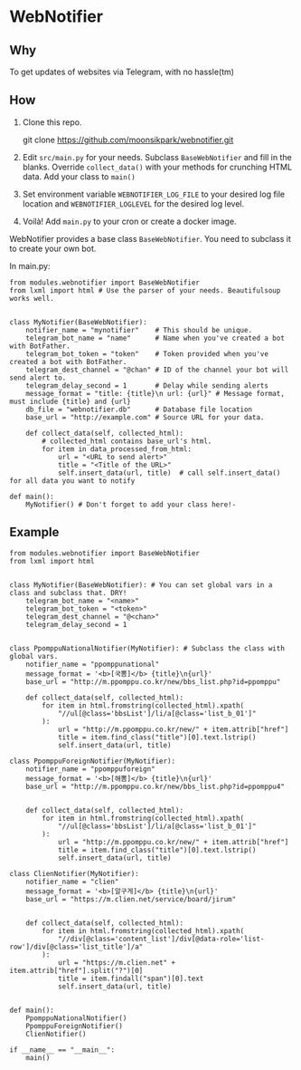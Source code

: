# WebNotifier

## Why

To get updates of websites via Telegram, with no hassle(tm)

## How

1. Clone this repo.

    git clone https://github.com/moonsikpark/webnotifier.git

2. Edit `src/main.py` for your needs. Subclass `BaseWebNotifier` and fill in the blanks. Override `collect_data()` with your methods for crunching HTML data. Add your class to `main()`

3. Set environment variable `WEBNOTIFIER_LOG_FILE` to your desired log file location and  `WEBNOTIFIER_LOGLEVEL` for the desired log level.

4. Voilà! Add `main.py` to your cron or create a docker image.

WebNotifier provides a base class `BaseWebNotifier`. You need to subclass it to create your own bot.

In main.py:

    from modules.webnotifier import BaseWebNotifier
    from lxml import html # Use the parser of your needs. Beautifulsoup works well.


    class MyNotifier(BaseWebNotifier):
        notifier_name = "mynotifier"    # This should be unique.
        telegram_bot_name = "name"      # Name when you've created a bot with BotFather.
        telegram_bot_token = "token"    # Token provided when you've created a bot with BotFather.
        telegram_dest_channel = "@chan" # ID of the channel your bot will send alert to.
        telegram_delay_second = 1       # Delay while sending alerts
        message_format = "title: {title}\n url: {url}" # Message format, must include {title} and {url}
        db_file = "webnotifier.db"      # Database file location
        base_url = "http://example.com" # Source URL for your data.

        def collect_data(self, collected_html):
            # collected_html contains base_url's html.
            for item in data_processed_from_html:
                url = "<URL to send alert>"
                title = "<Title of the URL>"
                self.insert_data(url, title)  # call self.insert_data() for all data you want to notify

    def main():
        MyNotifier() # Don't forget to add your class here!-

## Example
                
    from modules.webnotifier import BaseWebNotifier
    from lxml import html


    class MyNotifier(BaseWebNotifier): # You can set global vars in a class and subclass that. DRY!
        telegram_bot_name = "<name>"
        telegram_bot_token = "<token>"
        telegram_dest_channel = "@<chan>"
        telegram_delay_second = 1


    class PpomppuNationalNotifier(MyNotifier): # Subclass the class with global vars.
        notifier_name = "ppomppunational"
        message_format = '<b>[국뽐]</b> {title}\n{url}'
        base_url = "http://m.ppomppu.co.kr/new/bbs_list.php?id=ppomppu"

        def collect_data(self, collected_html):
            for item in html.fromstring(collected_html).xpath(
                "//ul[@class='bbsList']/li/a[@class='list_b_01']"
            ):
                url = "http://m.ppomppu.co.kr/new/" + item.attrib["href"]
                title = item.find_class("title")[0].text.lstrip()
                self.insert_data(url, title)

    class PpomppuForeignNotifier(MyNotifier):
        notifier_name = "ppomppuforeign"
        message_format = '<b>[해뽐]</b> {title}\n{url}'
        base_url = "http://m.ppomppu.co.kr/new/bbs_list.php?id=ppomppu4"
        

        def collect_data(self, collected_html):
            for item in html.fromstring(collected_html).xpath(
                "//ul[@class='bbsList']/li/a[@class='list_b_01']"
            ):
                url = "http://m.ppomppu.co.kr/new/" + item.attrib["href"]
                title = item.find_class("title")[0].text.lstrip()
                self.insert_data(url, title)

    class ClienNotifier(MyNotifier):
        notifier_name = "clien"
        message_format = '<b>[알구게]</b> {title}\n{url}'
        base_url = "https://m.clien.net/service/board/jirum"
        

        def collect_data(self, collected_html):
            for item in html.fromstring(collected_html).xpath(
                "//div[@class='content_list']/div[@data-role='list-row']/div[@class='list_title']/a"
            ):
                url = "https://m.clien.net" + item.attrib["href"].split("?")[0]
                title = item.findall("span")[0].text
                self.insert_data(url, title)


    def main():
        PpomppuNationalNotifier()
        PpomppuForeignNotifier()
        ClienNotifier()

    if __name__ == "__main__":
        main()
